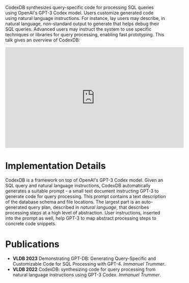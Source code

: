 CodexDB synthesizes query-specific code for processing SQL queries using OpenAI's GPT-3 Codex model. Users customize generated code using natural language instructions. For instance, lay users may describe, in natural language, non-standard output to generate that helps debug their SQL queries. Advanced users may instruct the system to use specific techniques or libraries for query processing, enabling fast prototyping. This talk gives an overview of CodexDB:

<p align="center">
<iframe width="560" height="315" src="https://www.youtube.com/embed/uPyjIkHYsxY" title="YouTube video player" frameborder="0" allow="accelerometer; autoplay; clipboard-write; encrypted-media; gyroscope; picture-in-picture" allowfullscreen></iframe>
</p>

# Implementation Details

CodexDB is a framework on top of OpenAI's GPT-3 Codex model. Given an SQL query and natural language instructions, CodexDB automatically generates a suitable prompt - a small text document instructing GPT-3 to generate code for query processing. This prompt contains a text description of the database schema and file locations. The largest part is an auto-generated query plan, described in _natural language_, that describes processing steps at a high level of abstraction. User instructions, inserted into the prompt as well, help GPT-3 to map abstract processing steps to concrete code snippets.


# Publications

- **VLDB 2023** Demonstrating GPT-DB: Generating Query-Specific and Customizable Code for SQL Processing with GPT-4. _Immanuel Trummer_.
- **VLDB 2022** CodexDB: synthesizing code for query processing from natural language instructions using GPT-3 Codex. _Immanuel Trummer_.
